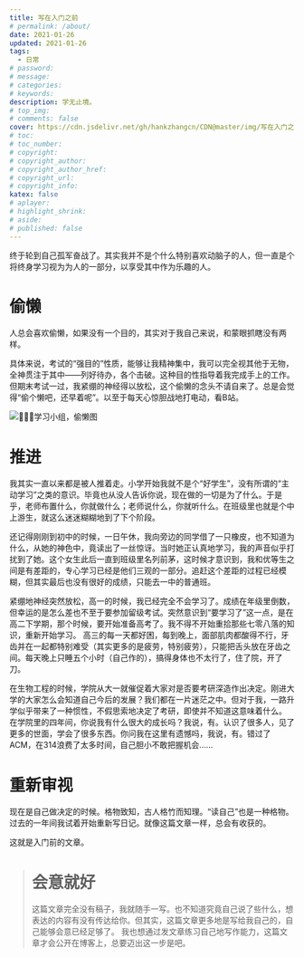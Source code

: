 ```yaml
---
title: 写在入门之前
# permalink: /about/
date: 2021-01-26
updated: 2021-01-26
tags:
  - 日常
# password: 
# message: 
# categories:
# keywords:
description: 学无止境。
# top_img:
# comments: false
cover: https://cdn.jsdelivr.net/gh/hankzhangcn/CDN@master/img/写在入门之前_封面.1z4v8j8p7jvk.jpg
# toc:
# toc_number:
# copyright:
# copyright_author:
# copyright_author_href:
# copyright_url:
# copyright_info:
katex: false
# aplayer:
# highlight_shrink:
# aside:
# published: false
---
```



<!-- 2021年，我决定考研了。 -->
终于轮到自己孤军奋战了。其实我并不是个什么特别喜欢动脑子的人，但一直是个将终身学习视为为人的一部分，以享受其中作为乐趣的人。

# 偷懒

人总会喜欢偷懒，如果没有一个目的，其实对于我自己来说，和蒙眼抓瞎没有两样。

具体来说，考试的“强目的”性质，能够让我精神集中，我可以完全视其他于无物，全神贯注于其中——列好待办，各个击破。这种目的性指导着我完成手上的工作。但期末考试一过，我紧绷的神经得以放松，这个偷懒的念头不请自来了。总是会觉得“偷个懒吧，还早着呢”。以至于每天心惊胆战地打电动，看B站。

![🌹🐱🦌学习小组，偷懒图](https://cdn.jsdelivr.net/gh/hankzhangcn/CDN@master/img/这下我可以偷懒啦.540kpzu0rog0.jpg)

# 推进

我其实一直以来都是被人推着走。小学开始我就不是个“好学生”，没有所谓的“主动学习”之类的意识。毕竟也从没人告诉你说，现在做的一切是为了什么。于是乎，老师布置什么，你就做什么；老师说什么，你就听什么。在班级里也就是个中上游生，就这么迷迷糊糊地到了下个阶段。

还记得刚刚到初中的时候，一日午休，我向旁边的同学借了一只橡皮，也不知道为什么，从她的神色中，竟读出了一丝惊讶。当时她正认真地学习，我的声音似乎打扰到了她。这个女生此后一直到班级里名列前茅，这时候才意识到，我和优等生之间是有差距的，专心学习已经是他们三观的一部分。追赶这个差距的过程已经模糊，但其实最后也没有很好的成绩，只能去一中的普通班。

紧绷地神经突然放松，高一的时候，我已经完全不会学习了。成绩在年级里倒数，但幸运的是怎么差也不至于要参加留级考试。突然意识到“要学习了”这一点，是在高二下学期，那个时候，要开始准备高考了。我不得不开始重拾那些七零八落的知识，重新开始学习。
高三的每一天都好困，每到晚上，面部肌肉都酸得不行，牙齿并在一起都特别难受（其实更多的是疲劳，特别疲劳），只能把舌头放在牙齿之间。每天晚上只睡五个小时（自己作的），搞得身体也不太行了，住了院，开了刀。

在生物工程的时候，学院从大一就催促着大家对是否要考研深造作出决定。刚进大学的大家怎么会知道自己今后的发展？我们都在一片迷茫之中。但对于我，一路升学似乎带来了一种惯性，不假思索地决定了考研，即使并不知道这意味着什么。
在学院里的四年间，你说我有什么很大的成长吗？我说，有。认识了很多人，见了更多的世面，学会了很多东西。你问我在这里有遗憾吗，我说，有。错过了ACM，在314浪费了太多时间，自己胆小不敢把握机会……

# 重新审视
现在是自己做决定的时候。格物致知，古人格竹而知理。“读自己”也是一种格物。
过去的一年间我试着开始重新写日记。就像这篇文章一样，总会有收获的。

这就是入门前的文章。

># 会意就好
>这篇文章完全没有稿子，我就随手一写。也不知道究竟自己说了些什么，想表达的内容有没有传达给你。但其实，这篇文章更多地是写给我自己的，自己能够会意已经足够了。
我也想通过发文章练习自己地写作能力，这篇文章才会公开在博客上，总要迈出这一步是吧。
